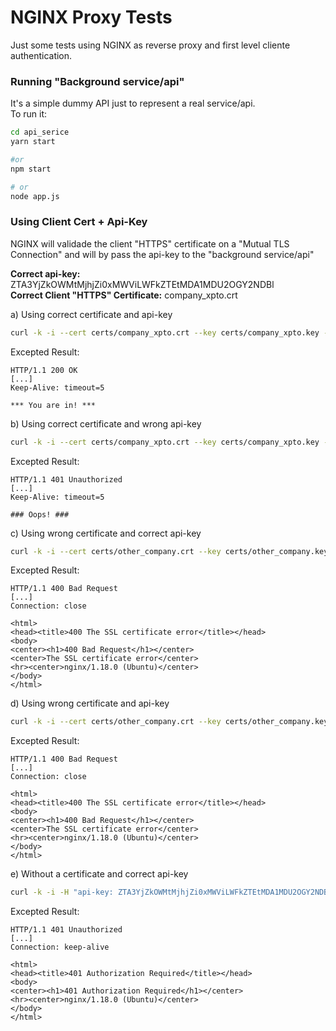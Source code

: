 # NGINX Proxy Tests
Just some tests using NGINX as reverse proxy and first level cliente authentication.

### Running "Background service/api"
It's a simple dummy API just to represent a real service/api.  
To run it:  
```bash
cd api_serice
yarn start

#or 
npm start

# or
node app.js
```

### Using Client Cert + Api-Key
NGINX will validade the client "HTTPS" certificate on a "Mutual TLS Connection" and will by pass the api-key to the "background service/api"  

  
**Correct api-key:** ZTA3YjZkOWMtMjhjZi0xMWViLWFkZTEtMDA1MDU2OGY2NDBl  
**Correct Client "HTTPS" Certificate:** company_xpto.crt  

a) Using correct certificate and api-key
```bash
curl -k -i --cert certs/company_xpto.crt --key certs/company_xpto.key -H "api-key: ZTA3YjZkOWMtMjhjZi0xMWViLWFkZTEtMDA1MDU2OGY2NDBl" https://172.18.15.19/test-cert-and-api-key
```
Excepted Result:
```
HTTP/1.1 200 OK
[...]
Keep-Alive: timeout=5

*** You are in! ***
```

b) Using correct certificate and wrong api-key
```bash
curl -k -i --cert certs/company_xpto.crt --key certs/company_xpto.key -H "api-key: d3JvbmctYXBpLWtleS13cm9uZy1hcGkta2V5d3JvbmctYXA" https://172.18.15.19/test-cert-and-api-key
```
Excepted Result:
```
HTTP/1.1 401 Unauthorized
[...]
Keep-Alive: timeout=5

### Oops! ###
```

c) Using wrong certificate and correct api-key
```bash
curl -k -i --cert certs/other_company.crt --key certs/other_company.key -H "api-key: ZTA3YjZkOWMtMjhjZi0xMWViLWFkZTEtMDA1MDU2OGY2NDBl" https://172.18.15.19/test-cert-and-api-key
```
Excepted Result:
```
HTTP/1.1 400 Bad Request
[...]
Connection: close

<html>
<head><title>400 The SSL certificate error</title></head>
<body>
<center><h1>400 Bad Request</h1></center>
<center>The SSL certificate error</center>
<hr><center>nginx/1.18.0 (Ubuntu)</center>
</body>
</html>
```

d) Using wrong certificate and api-key
```bash
curl -k -i --cert certs/other_company.crt --key certs/other_company.key -H "api-key: d3JvbmctYXBpLWtleS13cm9uZy1hcGkta2V5d3JvbmctYXA" https://172.18.15.19/test-cert-and-api-key
```
Excepted Result:
```
HTTP/1.1 400 Bad Request
[...]
Connection: close

<html>
<head><title>400 The SSL certificate error</title></head>
<body>
<center><h1>400 Bad Request</h1></center>
<center>The SSL certificate error</center>
<hr><center>nginx/1.18.0 (Ubuntu)</center>
</body>
</html>
```

e) Without a certificate and correct api-key
```bash
curl -k -i -H "api-key: ZTA3YjZkOWMtMjhjZi0xMWViLWFkZTEtMDA1MDU2OGY2NDBl" https://172.18.15.19/test-cert-and-api-key
```
Excepted Result:
```
HTTP/1.1 401 Unauthorized
[...]
Connection: keep-alive

<html>
<head><title>401 Authorization Required</title></head>
<body>
<center><h1>401 Authorization Required</h1></center>
<hr><center>nginx/1.18.0 (Ubuntu)</center>
</body>
</html>
```
